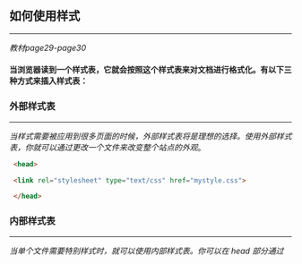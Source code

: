 ## 如何使用样式

---
*教材page29*-*page30*

#### 当浏览器读到一个样式表，它就会按照这个样式表来对文档进行格式化。有以下三种方式来插入样式表：

### 外部样式表

---



*当样式需要被应用到很多页面的时候，外部样式表将是理想的选择。使用外部样式表，你就可以通过更改一个文件来改变整个站点的外观*。
```html
 <head>

 <link rel="stylesheet" type="text/css" href="mystyle.css">

 </head>
```
### 内部样式表

---

*当单个文件需要特别样式时，就可以使用内部样式表。你可以在 head 部分通过 <style> 标签定义内部样式表。*

```html
 <head>
 
 <style type="text/css">
 
 body {background-color: red}
 p {margin-left: 20px}
 
 </style>
 
 </head>
```
### 行间样式表（内联样式）

---


*当特殊的样式需要应用到个别元素时，就可以使用内联样式。 使用内联样式的方法是在相关的标签中使用样式属性。样式属性可以包含任何 CSS 属性。以下实例显示出如何改变段落的颜色和左外边距。*


```html
 <p style="color: red; margin-left: 20px">
    This is a paragraph
</p>
```